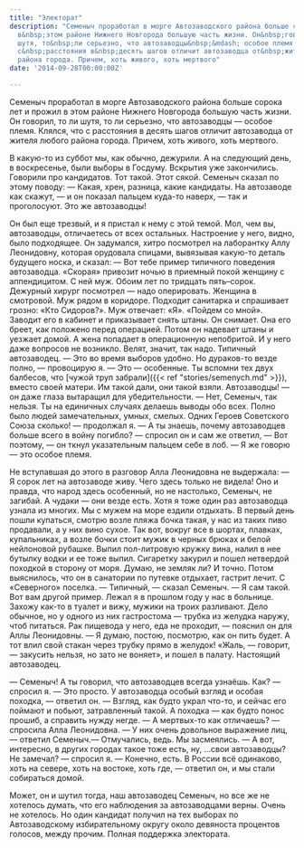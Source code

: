 ```yaml
---
title: "Электорат"
description: "Семеныч проработал в морге Автозаводского района больше сорока лет и&nbsp;прожил
  в&nbsp;этом районе Нижнего Новгорода большую часть жизни. Он&nbsp;говорил, то&nbsp;ли
  шутя, то&nbsp;ли серьезно, что автозаводцы&nbsp;&mdash; особое племя. Клялся, что
  с&nbsp;расстояния в&nbsp;десять шагов отличит автозаводца от&nbsp;жителя любого
  района города. Причем, хоть живого, хоть мертвого"
date: '2014-09-28T00:00:00Z'

---
```

Семеныч проработал в морге Автозаводского района больше сорока лет и прожил в этом районе Нижнего Новгорода большую часть жизни. Он говорил, то ли шутя, то ли серьезно, что автозаводцы — особое племя. Клялся, что с расстояния в десять шагов отличит автозаводца от жителя любого района города. Причем, хоть живого, хоть мертвого.

В какую-то из суббот мы, как обычно, дежурили. А на следующий день, в воскресенье, были выборы в Госдуму. Вскрытия уже закончились. Говорили про кандидатов. Тот такой. Этот сякой. Семеныч сказал по этому поводу:
— Какая, хрен, разница, какие кандидаты. На автозаводе как скажут, — и он показал пальцем куда-то наверх, — так и проголосуют. Это же автозаводцы!

Он был еще трезвый, и я пристал к нему с этой темой. Мол, чем вы, автозаводцы, отличаетесь от всех остальных. Настроение у него, видно, было подходящее. Он задумался, хитро посмотрел на лаборантку Аллу Леонидовну, которая орудовала спицами, вывязывая какую-то деталь будущего носка, и сказал:
— Вот тебе пример типичного поведения автозаводца. «Скорая» привозит ночью в приемный покой женщину с аппендицитом. С ней муж. Обоим лет по тридцать пять–сорок. Дежурный хирург посмотрел — надо оперировать. Женщина в смотровой. Муж рядом в коридоре. Подходит санитарка и спрашивает грозно: «Кто Сидоров?». Муж отвечает: «Я». «Пойдем со мной». Заводит его в кабинет и приказывает снять штаны. Он снимает. Она его бреет, как положено перед операцией. Потом он надевает штаны и уезжает домой. А жена попадает в операционную непобритой. И у него даже вопросов не возникло. Велят, значит, так надо. Типичный автозаводец.
— Это во время выборов удобно. Но дураков-то везде полно, — провоцирую  я.
— Это — особенные. Ты вспомни тех двух балбесов, что [чужой труп забрали]({{< ref "stories/semenych.md" >}}), вместо своей матери. Им такой дали, они такой взяли. Автозаводцы! — он даже глаза вытаращил для убедительности.
— Нет, Семеныч, так нельзя. Ты на единичных случаях делаешь выводы обо всех. Полно было людей замечательных, умных, смелых. Одних Героев Советского Союза сколько! — продолжал  я.
— А ты знаешь, почему автозаводцев больше всего в войну погибло? — спросил он и сам же ответил, — Вот поэтому, — он ткнул указательным пальцем себе в лоб. — Я же говорю — это особое племя.

Не вступавшая до этого в разговор Алла Леонидовна не выдержала:
— Я сорок лет на автозаводе живу. Чего здесь только не видела! Оно и правда, что народ здесь особенный, но не настолько, Семеныч, не загибай. А чудаки — они везде есть. Хотя я тоже один раз автозаводца узнала из многих. Мы с мужем на море ездили отдыхать. В первый день пошли купаться, смотрю возле пляжа бочка такая, у нас из таких пиво продавали, а у них вино сухое. Так вот, вокруг все в шортах, плавках, купальниках, а возле бочки стоит мужик в черных брюках и белой нейлоновой рубашке. Выпил пол-литровую кружку вина, налил в нее бутылку водки и ее тоже выпил. Сигаретку закурил и пошел нетвердой походкой в сторону от моря. Думаю, не земляк ли? И точно. Потом выяснилось, что он в санатории по путевке отдыхает, гастрит лечит. С «Северного» поселка.
— Типичный, — сказал Семеныч. — Я сам такой. Вот вам другой пример. Лежал я в прошлом году у нас в больнице. Захожу как-то в туалет и вижу, мужики на троих разливают. Дело обычное, но у одного из них гастростома — трубка из желудка наружу, чтоб питаться. Рак пищевода у него, еда не проходит, — пояснил он для Аллы Леонидовны. — Я думаю, постою, посмотрю, как он пить будет. А тот влил свой стакан через трубку прямо в желудок! «Жаль, — говорит, — закусить нельзя, но зато не воняет», и пошел в палату. Настоящий автозаводец.

— Семеныч! А ты говорил, что автозаводцев всегда узнаёшь. Как? — спросил  я.
— Это просто. У автозаводца особый взгляд и особая походка, — ответил он. — Взгляд, как будто украл что-то, и сейчас его поймают и побьют, затравленный такой. А походка — как будто понос прошиб, а справить нужду негде.
— А мертвых-то как отличаешь? — спросила Алла Леонидовна.
— У них очень довольное выражение лиц, — ответил Семеныч.— Отмучались, ведь.
Мы засмеялись.
— А вот, интересно, в других городах такое тоже есть, ну, …свои автозаводцы? Не замечал? — спросил  я.
— Конечно, есть. В России всё одинаково, хоть на севере, хоть на востоке, хоть где, — ответил он, и мы стали собираться домой.

Может, он и шутил тогда, наш автозаводец Семеныч, но все же не хотелось думать, что его наблюдения за автозаводцами верны. Очень не хотелось. Но один кандидат получил на тех выборах по Автозаводскому избирательному округу около девяноста процентов голосов, между прочим. Полная поддержка электората.